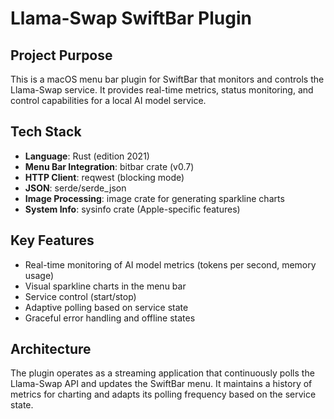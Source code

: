 # Llama-Swap SwiftBar Plugin

## Project Purpose
This is a macOS menu bar plugin for SwiftBar that monitors and controls the Llama-Swap service. It provides real-time metrics, status monitoring, and control capabilities for a local AI model service.

## Tech Stack
- **Language**: Rust (edition 2021)
- **Menu Bar Integration**: bitbar crate (v0.7)
- **HTTP Client**: reqwest (blocking mode)
- **JSON**: serde/serde_json
- **Image Processing**: image crate for generating sparkline charts
- **System Info**: sysinfo crate (Apple-specific features)

## Key Features
- Real-time monitoring of AI model metrics (tokens per second, memory usage)
- Visual sparkline charts in the menu bar
- Service control (start/stop)
- Adaptive polling based on service state
- Graceful error handling and offline states

## Architecture
The plugin operates as a streaming application that continuously polls the Llama-Swap API and updates the SwiftBar menu. It maintains a history of metrics for charting and adapts its polling frequency based on the service state.